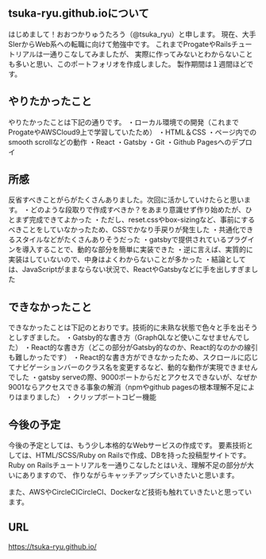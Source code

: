 ## tsuka-ryu.github.ioについて
はじめまして！おおつかりゅうたろう（@tsuka_ryu）と申します。
現在、大手SIerからWeb系への転職に向けて勉強中です。
これまでProgateやRailsチュートリアルは一通りこなしてみましたが、
実際に作ってみないとわからないことも多いと思い、このポートフォリオを作成しました。
製作期間は１週間ほどです。

## やりたかったこと
やりたかったことは下記の通りです。
・ローカル環境での開発（これまでProgateやAWSCloud9上で学習していたため）
・HTML＆CSS
・ページ内でのsmooth scrollなどの動作
・React
・Gatsby
・Git
・Github Pagesへのデプロイ

## 所感
反省すべきことがらがたくさんありました。次回に活かしていけたらと思います。
・どのような段取りで作成すべきか？をあまり意識せず作り始めたが、ひとまず完成できてよかった
・ただし、reset.cssやbox-sizingなど、事前にするべきことをしていなかったため、CSSでかなり手戻りが発生した
・共通化できるスタイルなどがたくさんありそうだった
・gatsbyで提供されているプラグインを導入することで、動的な部分を簡単に実装できた
・逆に言えば、実質的に実装はしていないので、中身はよくわからないことが多かった
・結論としては、JavaScriptがままならない状況で、ReactやGatsbyなどに手を出しすぎました

## できなかったこと
できなかったことは下記のとおりです。技術的に未熟な状態で色々と手を出そうとしすぎました。
・Gatsby的な書き方（GraphQLなど使いこなせませんでした）
・React的な書き方（どこの部分がGatsby的なのか、React的なのかの線引も難しかったです）
・React的な書き方ができなかったため、スクロールに応じてナビゲーションバーのクラス名を変更するなど、動的な動作が実現できませんでした
・gatsby serveの際、9000ポートからだとアクセスできないが、なぜか9001ならアクセスできる事象の解消（npmやgithub pagesの根本理解不足によりはまりました）
・クリップボートコピー機能

## 今後の予定
今後の予定としては、もう少し本格的なWebサービスの作成です。
要素技術としては、HTML/SCSS/Ruby on Railsで作成、DBを持った投稿型サイトです。
Ruby on Railsチュートリアルを一通りこなしたとはいえ、理解不足の部分が大いにありますので、
作りながらキャッチアップシていきたいと思います。

また、AWSやCircleCICircleCI、Dockerなど技術も触れていきたいと思っています。

## URL
https://tsuka-ryu.github.io/